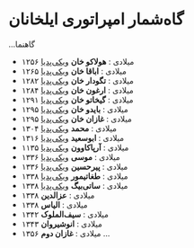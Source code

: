 # گاه‌شمار امپراتوری ایلخانان

...گاهنما
- ۱۲۵۶ میلادی
  : **هولاکو خان** [ویکی‌پدیا](https://fa.wikipedia.org/wiki/%D9%87%D9%88%D9%84%D8%A7%DA%A9%D9%88)
- ۱۲۶۵ میلادی
  : **اباقا خان** [ویکی‌پدیا](https://fa.wikipedia.org/wiki/%D8%A7%D8%A8%D8%A7%D9%82%D8%A7)
- ۱۲۸۲ میلادی
  : **تگودار خان** [ویکی‌پدیا](https://fa.wikipedia.org/wiki/%D8%AA%DA%AF%D9%88%D8%AF%D8%A7%D8%B1)
- ۱۲۸۴ میلادی
  : **ارغون خان** [ویکی‌پدیا](https://fa.wikipedia.org/wiki/%D8%A7%D8%B1%D8%BA%D9%88%D9%86)
- ۱۲۹۱ میلادی
  : **گیخاتو خان** [ویکی‌پدیا](https://fa.wikipedia.org/wiki/%DA%AF%DB%8C%D8%AE%D8%A7%D8%AA%D9%88)
- ۱۲۹۵ میلادی
  : **بایدو خان** [ویکی‌پدیا](https://fa.wikipedia.org/wiki/%D8%A8%D8%A7%DB%8C%D8%AF%D9%88_%D8%AE%D8%A7%D9%86)
- ۱۲۹۵ میلادی
  : **غازان خان** [ویکی‌پدیا](https://fa.wikipedia.org/wiki/%D8%BA%D8%A7%D8%B2%D8%A7%D9%86_%D8%AE%D8%A7%D9%86)
- ۱۳۰۴ میلادی
  : **محمد** [ویکی‌پدیا](https://fa.wikipedia.org/wiki/%D9%85%D8%AD%D9%85%D8%AF_%D8%AE%D8%AF%D8%A7%D8%A8%D9%86%D8%AF%D9%87_%D8%A7%D9%88%D9%84%D8%AC%D8%A7%DB%8C%D8%AA%D9%88)
- ۱۳۱۶ میلادی
  : **ابوسعید** [ویکی‌پدیا](https://fa.wikipedia.org/wiki/%D8%A7%D8%A8%D9%88%D8%B3%D8%B9%DB%8C%D8%AF_%D8%A8%D9%87%D8%A7%D8%AF%D8%B1%D8%AE%D8%A7%D9%86)
- ۱۱۳۵ میلادی
  : **آرپاکاوون** [ویکی‌پدیا](https://fa.wikipedia.org/wiki/%D8%A2%D8%B1%D9%BE%D8%A7%D8%AE%D8%A7%D9%86)
- ۱۳۳۶ میلادی
  : **موسی** [ویکی‌پدیا](https://fa.wikipedia.org/wiki/%D9%85%D9%88%D8%B3%DB%8C_(%D8%A7%DB%8C%D9%84%D8%AE%D8%A7%D9%86))
- ۱۳۳۶ میلادی
  : **پیرحسین** [ویکی‌پدیا](https://fa.wikipedia.org/wiki/%D9%85%D8%AD%D9%85%D8%AF_%D8%AE%D8%A7%D9%86_(%D8%A7%DB%8C%D9%84%D8%AE%D8%A7%D9%86))
- ۱۳۳۸ میلادی
  : **طغاتیمور** [ویکی‌پدیا](https://fa.wikipedia.org/wiki/%D8%B7%D8%BA%D8%A7%D8%AA%DB%8C%D9%85%D9%88%D8%B1)
- ۱۳۳۸ میلادی
  : **ساتی‌بیگ** [ویکی‌پدیا](https://fa.wikipedia.org/wiki/%D8%B3%D8%A7%D8%AA%DB%8C%E2%80%8C%D8%A8%DB%8C%DA%AF)
- ۱۳۳۸ میلادی
  : **عزالدین**
- ۱۳۳۸ میلادی
  : **الیاس**
- ۱۳۴۲ میلادی
  : **سیف‌الملوک**
- ۱۳۴۳ میلادی
  : **انوشیروان**
- ۱۳۵۶ میلادی
  : **غازان دوم**
...